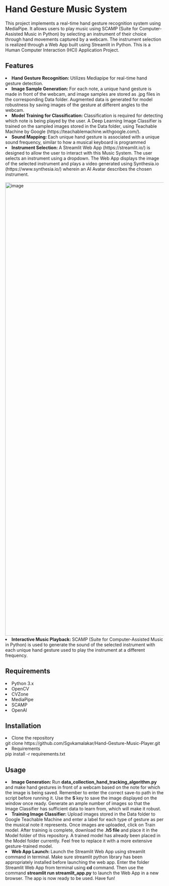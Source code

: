 # Hand Gesture Music System
This project implements a real-time hand gesture recognition system using MediaPipe. It allows users to play music using SCAMP (Suite for Computer-Assisted Music in Python) by selecting an instrument of their choice through hand movements captured by a webcam. The instrument selection is realized through a Web App built using Streamlit in Python. This is a Human Computer Interaction (HCI) Application Project.

## Features
<li><strong>Hand Gesture Recognition: </strong>Utilizes Mediapipe for real-time hand gesture detection.</li>
<li><strong>Image Sample Generation: </strong>For each note, a unique hand gesture is made in front of the webcam, and image samples are stored as .jpg files in the corresponding Data folder. Augmented data is generated for model robustness by saving images of the gesture at different angles to the webcam.</li>
<li><strong>Model Training for Classification: </strong>Classification is required for detecting which note is being played by the user. A Deep Learning Image Classifier is trained on the sampled images stored in the Data folder, using Teachable Machine by Google (<href>https://teachablemachine.withgoogle.com/</href>).</li>
<li><strong>Sound Mapping: </strong>Each unique hand gesture is associated with a unique sound frequency, similar to how a musical keyboard is programmed</li>
<li><strong>Instrument Selection: </strong>A Streamlit Web App (<href>https://streamlit.io/</href>) is designed to allow the user to interact with this Music System. The user selects an instrument using a dropdown. The Web App displays the image of the selected instrument and plays a video generated using Synthesia.io (<href>https://www.synthesia.io/</href>) wherein an AI Avatar describes the chosen instrument.<br><br><img width="1440" alt="image" src="https://github.com/ypatra2/Hand-Gesture-Music-System/assets/86041798/49be357a-0bc9-48e5-897d-1bfc006799d2">
</li>

<li><strong>Interactive Music Playback: </strong>SCAMP (Suite for Computer-Assisted Music in Python) is used to generate the sound of the selected instrument with each unique hand gesture used to play the instrument at a different frequency.</li>

## Requirements

<li>Python 3.x</li>
<li>OpenCV</li>
<li>CVZone</li>
<li>MediaPipe</li>
<li>SCAMP</li>
<li>OpenAI</li>

## Installation
<li> Clone the repository</li>
  git clone https://github.com/Sgvkamalakar/Hand-Gesture-Music-Player.git
<li>Requirements</li>
  pip install -r requirements.txt

## Usage

<li><strong>Image Generation: </strong>Run <strong>data_collection_hand_tracking_algorithm.py </strong> and make hand gestures in front of a webcam based on the note for which the image is being saved. Remember to enter the correct save-to path in the script before running it. Use the <strong> S </strong> key to save the image displayed on the window once ready. Generate an ample number of images so that the Image Classifier has sufficient data to learn from, which will make it robust.</li>
<li><strong>Training Image Classifier: </strong> Upload images stored in the Data folder to Google Teachable Machine and enter a label for each type of gesture as per the musical note it represents. Once images are uploaded, click on Train model. After training is complete, download the <strong>.h5 file</strong> and place it in the Model folder of this repository. A trained model has already been placed in the Model folder currently. Feel free to replace it with a more extensive gesture-trained model.</li>
<li><strong>Web App Launch: </strong>Launch the Streamlit Web App using streamlit command in terminal. Make sure streamlit python library has been appropriately installed before launching the web app. Enter the folder Streamlit Web App from terminal using <strong>cd</strong> command. Then use the command <strong>streamlit run streamlit_app.py</strong> to launch the Web App in a new browser. The app is now ready to be used. Have fun!</li>






